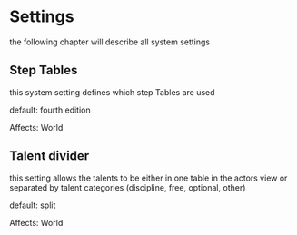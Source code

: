 # Settings

the following chapter will describe all system settings

## Step Tables 

this system setting defines which step Tables are used

default: fourth edition

Affects: World

## Talent divider 

this setting allows the talents to be either in one table in the actors view or separated by talent categories (discipline, free, optional, other)

default: split

Affects: World
